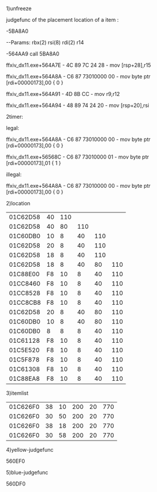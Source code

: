 1)unfreeze

judgefunc of the placement location of a item :

-5BA8A0

--Params: rbx(2) rsi(8) rdi(2) r14 

-564AA9  call 5BA8A0

ffxiv_dx11.exe+564A7E - 4C 89 7C 24 28        - mov [rsp+28],r15

ffxiv_dx11.exe+564A8A - C6 87 73010000 00     - mov byte ptr [rdi+00000173],00 { 0 }

ffxiv_dx11.exe+564A91 - 4D 8B CC              - mov r9,r12

ffxiv_dx11.exe+564A94 - 48 89 74 24 20        - mov [rsp+20],rsi

2timer:

legal:

ffxiv_dx11.exe+564A8A - C6 87 73010000 00     - mov byte ptr [rdi+00000173],00 { 0 }

ffxiv_dx11.exe+56568C - C6 87 73010000 01     - mov byte ptr [rdi+00000173],01 { 1 }

illegal:

ffxiv_dx11.exe+564A8A - C6 87 73010000 00     - mov byte ptr [rdi+00000173],00 { 0 }



2)location

|          |      |      |      |      |      |
| -------- | ---- | ---- | ---- | ---- | ---- |
| 01C62D58 | 40   | 110  |      |      |      |
| 01C62D58 | 40   | 80   | 110  |      |      |
| 01C60DB0 | 10   | 8    | 40   | 110  |      |
| 01C62D58 | 20   | 8    | 40   | 110  |      |
| 01C62D58 | 18   | 8    | 40   | 110  |      |
| 01C62D58 | 18   | 8    | 40   | 80   | 110  |
| 01C88E00 | F8   | 10   | 8    | 40   | 110  |
| 01CC8460 | F8   | 10   | 8    | 40   | 110  |
| 01CC8528 | F8   | 10   | 8    | 40   | 110  |
| 01CC8CB8 | F8   | 10   | 8    | 40   | 110  |
| 01C62D58 | 20   | 8    | 40   | 80   | 110  |
| 01C60DB0 | 10   | 8    | 40   | 80   | 110  |
| 01C60DB0 | 8    | 8    | 8    | 40   | 110  |
| 01C61128 | F8   | 10   | 8    | 40   | 110  |
| 01C5E520 | F8   | 10   | 8    | 40   | 110  |
| 01C5F878 | F8   | 10   | 8    | 40   | 110  |
| 01C61308 | F8   | 10   | 8    | 40   | 110  |
| 01C88EA8 | F8   | 10   | 8    | 40   | 110  |



3)itemlist

|          |      |      |      |      |      |
| -------- | ---- | ---- | ---- | ---- | ---- |
| 01C626F0 | 38   | 10   | 200  | 20   | 770  |
| 01C626F0 | 30   | 50   | 200  | 20   | 770  |
| 01C626F0 | 38   | 18   | 200  | 20   | 770  |
| 01C626F0 | 30   | 58   | 200  | 20   | 770  |



4)yellow-judgefunc 

560EF0

5)blue-judgefunc

560DF0 